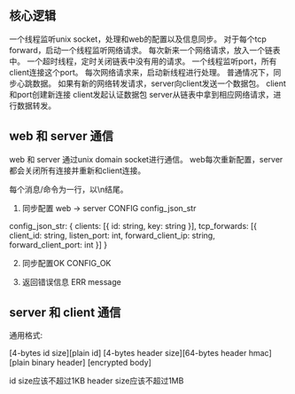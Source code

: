 ## 核心逻辑

一个线程监听unix socket，处理和web的配置以及信息同步。
对于每个tcp forward，启动一个线程监听网络请求。
    每次新来一个网络请求，放入一个链表中。
一个超时线程，定时关闭链表中没有用的请求。
一个线程监听port，所有client连接这个port。
    每次网络请求来，启动新线程进行处理。
    普通情况下，同步心跳数据。
    如果有新的网络转发请求，server向client发送一个数据包。
        client和port创建新连接
        client发起认证数据包
        server从链表中拿到相应网络请求，进行数据转发。



## web 和 server 通信

web 和 server 通过unix domain socket进行通信。
web每次重新配置，server都会关闭所有连接并重新和client连接。

每个消息/命令为一行，以\n结尾。

1. 同步配置 web -> server
CONFIG config_json_str

config_json_str:
{
    clients: [{
        id: string,
        key: string
    }],
    tcp_forwards: [{
        client_id: string,
        listen_port: int,
        forward_client_ip: string,
        forward_client_port: int
    }]
}

2. 同步配置OK
CONFIG_OK

3. 返回错误信息
ERR message

## server 和 client 通信

通用格式:

[4-bytes id size][plain id]
[4-bytes header size][64-bytes header hmac][plain binary header]
[encrypted body]

id size应该不超过1KB
header size应该不超过1MB
